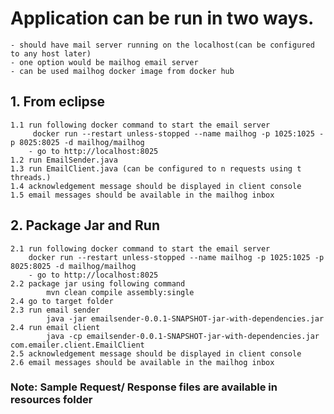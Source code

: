 # Application can be run in two ways.

	- should have mail server running on the localhost(can be configured to any host later)
	- one option would be mailhog email server
	- can be used mailhog docker image from docker hub

## 1. From eclipse 

	1.1 run following docker command to start the email server
		 docker run --restart unless-stopped --name mailhog -p 1025:1025 -p 8025:8025 -d mailhog/mailhog
		- go to http://localhost:8025
	1.2 run EmailSender.java
	1.3 run EmailClient.java (can be configured to n requests using t threads.)
	1.4 acknowledgement message should be displayed in client console
	1.5 email messages should be available in the mailhog inbox
	
## 2. Package Jar and Run

	2.1 run following docker command to start the email server
		docker run --restart unless-stopped --name mailhog -p 1025:1025 -p 8025:8025 -d mailhog/mailhog
		- go to http://localhost:8025
	2.2 package jar using following command
			mvn clean compile assembly:single 
	2.4 go to target folder
	2.3 run email sender
			java -jar emailsender-0.0.1-SNAPSHOT-jar-with-dependencies.jar
	2.4 run email client
			java -cp emailsender-0.0.1-SNAPSHOT-jar-with-dependencies.jar com.emailer.client.EmailClient
	2.5 acknowledgement message should be displayed in client console
	2.6 email messages should be available in the mailhog inbox
	
### Note: Sample Request/ Response files are available in resources folder
